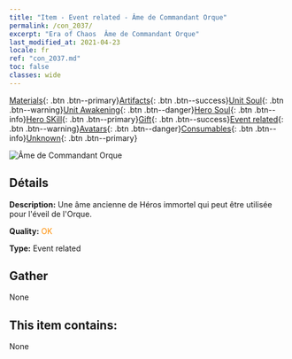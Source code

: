 ```yaml
---
title: "Item - Event related - Âme de Commandant Orque"
permalink: /con_2037/
excerpt: "Era of Chaos  Âme de Commandant Orque"
last_modified_at: 2021-04-23
locale: fr
ref: "con_2037.md"
toc: false
classes: wide
---
```

 [Materials](/ItemsFR/){: .btn .btn--primary}[Artifacts](/ItemsFR/Artifacts/){: .btn .btn--success}[Unit Soul](/ItemsFR/UnitSoul/){: .btn .btn--warning}[Unit Awakening](/ItemsFR/UnitAwakening/){: .btn .btn--danger}[Hero Soul](/ItemsFR/HeroSoul/){: .btn .btn--info}[Hero SKill](/ItemsFR/HeroSkill/){: .btn .btn--primary}[Gift](/ItemsFR/Gift/){: .btn .btn--success}[Event related](/ItemsFR/Events/){: .btn .btn--warning}[Avatars](/ItemsFR/Avatars/){: .btn .btn--danger}[Consumables](/ItemsFR/Consumables/){: .btn .btn--info}[Unknown](/ItemsFR/Unknown/){: .btn .btn--primary}

 ![Âme de Commandant Orque](/images/t/juexing_403.jpg)

## Détails
 **Description:** Une âme ancienne de Héros immortel qui peut être utilisée pour l'éveil de l'Orque.

 **Quality:** <span style="color: #FF8C00">OK</span>

 **Type:** Event related

## Gather

  None

## This item contains:

  None

